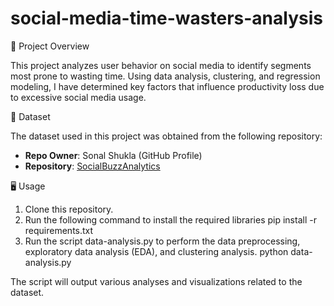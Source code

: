 # social-media-time-wasters-analysis

📌 Project Overview

This project analyzes user behavior on social media to identify segments most prone to wasting time. Using data analysis, clustering, and regression modeling, I have determined key factors that influence productivity loss due to excessive social media usage.

📂 Dataset

The dataset used in this project was obtained from the following repository:
- **Repo Owner**: Sonal Shukla (GitHub Profile)
- **Repository**: [SocialBuzzAnalytics](https://github.com/100-nal/SocialBuzzAnalytics)

🖥️ Usage
  1. Clone this repository.
  2. Run the following command to install the required libraries
    pip install -r requirements.txt
  3. Run the script data-analysis.py to perform the data preprocessing, exploratory data analysis (EDA), and clustering analysis.
    python data-analysis.py

The script will output various analyses and visualizations related to the dataset.
